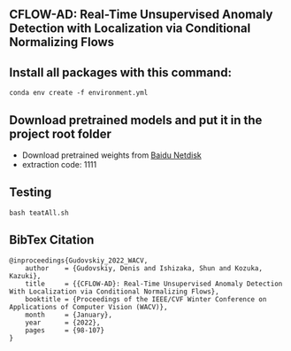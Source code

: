 ## CFLOW-AD: Real-Time Unsupervised Anomaly Detection with Localization via Conditional Normalizing Flows



## Install all packages with this command:
```
conda env create -f environment.yml
```
## Download pretrained models and put it in the project root folder
- Download pretrained weights from [Baidu Netdisk](https://pan.baidu.com/s/1NrN07QT4eFHEKbQp-RWfcw)
- extraction code: 1111

## Testing 
```
bash teatAll.sh
```
## BibTex Citation
```
@inproceedings{Gudovskiy_2022_WACV,
    author    = {Gudovskiy, Denis and Ishizaka, Shun and Kozuka, Kazuki},
    title     = {{CFLOW-AD}: Real-Time Unsupervised Anomaly Detection With Localization via Conditional Normalizing Flows},
    booktitle = {Proceedings of the IEEE/CVF Winter Conference on Applications of Computer Vision (WACV)},
    month     = {January},
    year      = {2022},
    pages     = {98-107}
}
```